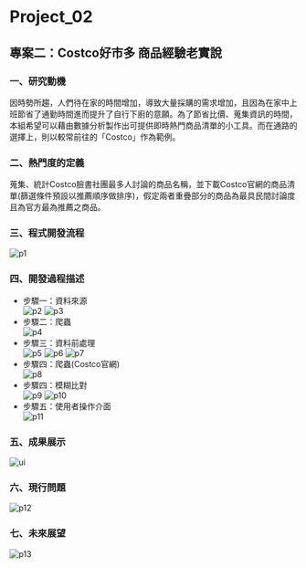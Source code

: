 # Project_02

## 專案二：Costco好市多 商品經驗老實說</br>
### 一、研究動機</br>
因時勢所趨，人們待在家的時間增加，導致大量採購的需求增加，且因為在家中上班節省了通勤時間進而提升了自行下廚的意願。為了節省比價、蒐集資訊的時間，本組希望可以藉由數據分析製作出可提供即時熱門商品清單的小工具。而在通路的選擇上，則以較常前往的「Costco」作為範例。</br>

### 二、熱門度的定義</br>
蒐集、統計Costco臉書社團最多人討論的商品名稱，並下載Costco官網的商品清單(篩選條件預設以推薦順序做排序)，假定兩者重疊部分的商品為最具民間討論度且為官方最為推薦之商品。

### 三、程式開發流程</br>
![p1](https://github.com/yininghsu10/Project02/blob/main/%E4%BB%8B%E9%9D%A2%E5%9C%96%E7%89%87/p1.png)

### 四、開發過程描述</br>
* 步驟一：資料來源</br>
![p2](https://github.com/yininghsu10/Project02/blob/main/%E4%BB%8B%E9%9D%A2%E5%9C%96%E7%89%87/p2.png)
![p3](https://github.com/yininghsu10/Project02/blob/main/%E4%BB%8B%E9%9D%A2%E5%9C%96%E7%89%87/p3.png)
* 步驟二：爬蟲</br>
![p4](https://github.com/yininghsu10/Project02/blob/main/%E4%BB%8B%E9%9D%A2%E5%9C%96%E7%89%87/p3.png)
* 步驟三：資料前處理</br>
![p5](https://github.com/yininghsu10/Project02/blob/main/%E4%BB%8B%E9%9D%A2%E5%9C%96%E7%89%87/p5.png)
![p6](https://github.com/yininghsu10/Project02/blob/main/%E4%BB%8B%E9%9D%A2%E5%9C%96%E7%89%87/p6.png)
![p7](https://github.com/yininghsu10/Project02/blob/main/%E4%BB%8B%E9%9D%A2%E5%9C%96%E7%89%87/p7.png)
* 步驟四：爬蟲(Costco官網)</br>
![p8](https://github.com/yininghsu10/Project02/blob/main/%E4%BB%8B%E9%9D%A2%E5%9C%96%E7%89%87/p8.png)
* 步驟四：模糊比對</br>
![p9](https://github.com/yininghsu10/Project02/blob/main/%E4%BB%8B%E9%9D%A2%E5%9C%96%E7%89%87/p9.png)
![p10](https://github.com/yininghsu10/Project02/blob/main/%E4%BB%8B%E9%9D%A2%E5%9C%96%E7%89%87/p10.png)
* 步驟五：使用者操作介面</br>
![p11](https://github.com/yininghsu10/Project02/blob/main/%E4%BB%8B%E9%9D%A2%E5%9C%96%E7%89%87/p11.png)
### 五、成果展示</br>
![ui](https://github.com/yininghsu10/Project02/blob/main/%E4%BB%8B%E9%9D%A2%E5%9C%96%E7%89%87/1.0.jpeg)
### 六、現行問題</br>
![p12](https://github.com/yininghsu10/Project02/blob/main/%E4%BB%8B%E9%9D%A2%E5%9C%96%E7%89%87/p11.png)
### 七、未來展望</br>
![p13](https://github.com/yininghsu10/Project02/blob/main/%E4%BB%8B%E9%9D%A2%E5%9C%96%E7%89%87/p13.png)
